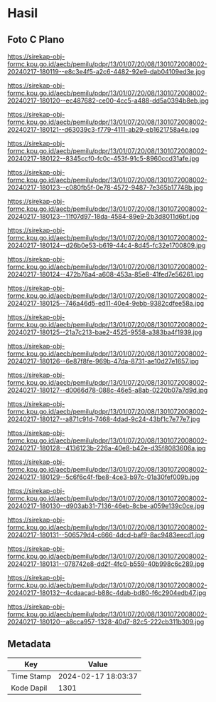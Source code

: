 # Hasil

## Foto C Plano

https://sirekap-obj-formc.kpu.go.id/aecb/pemilu/pdpr/13/01/07/20/08/1301072008002-20240217-180119--e8c3e4f5-a2c6-4482-92e9-dab04109ed3e.jpg

https://sirekap-obj-formc.kpu.go.id/aecb/pemilu/pdpr/13/01/07/20/08/1301072008002-20240217-180120--ec487682-ce00-4cc5-a488-dd5a0394b8eb.jpg

https://sirekap-obj-formc.kpu.go.id/aecb/pemilu/pdpr/13/01/07/20/08/1301072008002-20240217-180121--d63039c3-f779-4111-ab29-eb1621758a4e.jpg

https://sirekap-obj-formc.kpu.go.id/aecb/pemilu/pdpr/13/01/07/20/08/1301072008002-20240217-180122--8345ccf0-fc0c-453f-91c5-8960ccd31afe.jpg

https://sirekap-obj-formc.kpu.go.id/aecb/pemilu/pdpr/13/01/07/20/08/1301072008002-20240217-180123--c080fb5f-0e78-4572-9487-7e365b17748b.jpg

https://sirekap-obj-formc.kpu.go.id/aecb/pemilu/pdpr/13/01/07/20/08/1301072008002-20240217-180123--11f07d97-18da-4584-89e9-2b3d8011d6bf.jpg

https://sirekap-obj-formc.kpu.go.id/aecb/pemilu/pdpr/13/01/07/20/08/1301072008002-20240217-180124--d26b0e53-b619-44c4-8d45-fc32e1700809.jpg

https://sirekap-obj-formc.kpu.go.id/aecb/pemilu/pdpr/13/01/07/20/08/1301072008002-20240217-180124--472b76a4-a608-453a-85e8-41fed7e56261.jpg

https://sirekap-obj-formc.kpu.go.id/aecb/pemilu/pdpr/13/01/07/20/08/1301072008002-20240217-180125--746a46d5-ed11-40e4-9ebb-9382cdfee58a.jpg

https://sirekap-obj-formc.kpu.go.id/aecb/pemilu/pdpr/13/01/07/20/08/1301072008002-20240217-180125--21a7c213-bae2-4525-9558-a383ba4f1939.jpg

https://sirekap-obj-formc.kpu.go.id/aecb/pemilu/pdpr/13/01/07/20/08/1301072008002-20240217-180126--6e87f8fe-969b-47da-8731-ae10d27e1657.jpg

https://sirekap-obj-formc.kpu.go.id/aecb/pemilu/pdpr/13/01/07/20/08/1301072008002-20240217-180127--d0066d78-088c-46e5-a8ab-0220b07a7d9d.jpg

https://sirekap-obj-formc.kpu.go.id/aecb/pemilu/pdpr/13/01/07/20/08/1301072008002-20240217-180127--a871c91d-7468-4dad-9c24-43bf1c7e77e7.jpg

https://sirekap-obj-formc.kpu.go.id/aecb/pemilu/pdpr/13/01/07/20/08/1301072008002-20240217-180128--4136123b-226a-40e8-b42e-d35f8083606a.jpg

https://sirekap-obj-formc.kpu.go.id/aecb/pemilu/pdpr/13/01/07/20/08/1301072008002-20240217-180129--5c6f6c4f-fbe8-4ce3-b97c-01a30fef009b.jpg

https://sirekap-obj-formc.kpu.go.id/aecb/pemilu/pdpr/13/01/07/20/08/1301072008002-20240217-180130--d903ab31-7136-46eb-8cbe-a059e139c0ce.jpg

https://sirekap-obj-formc.kpu.go.id/aecb/pemilu/pdpr/13/01/07/20/08/1301072008002-20240217-180131--506579d4-c666-4dcd-baf9-8ac9483eecd1.jpg

https://sirekap-obj-formc.kpu.go.id/aecb/pemilu/pdpr/13/01/07/20/08/1301072008002-20240217-180131--078742e8-dd2f-4fc0-b559-40b998c6c289.jpg

https://sirekap-obj-formc.kpu.go.id/aecb/pemilu/pdpr/13/01/07/20/08/1301072008002-20240217-180132--4cdaacad-b88c-4dab-bd80-f6c2904edb47.jpg

https://sirekap-obj-formc.kpu.go.id/aecb/pemilu/pdpr/13/01/07/20/08/1301072008002-20240217-180120--a8cca957-1328-40d7-82c5-222cb311b309.jpg


## Metadata

| Key        | Value               |
| ---------- | ------------------- |
| Time Stamp | 2024-02-17 18:03:37 |
| Kode Dapil | 1301                |



